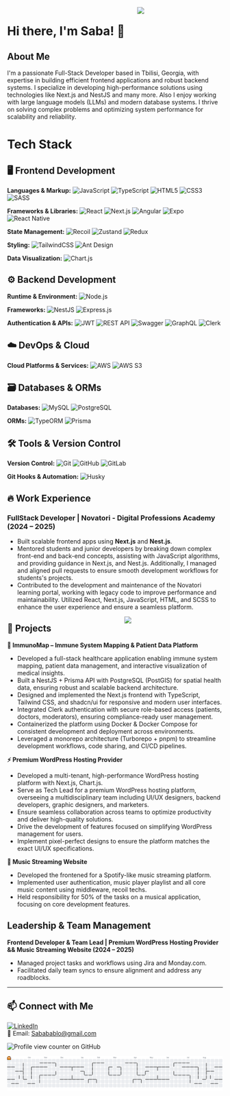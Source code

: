 <img align='right' src='https://user-images.githubusercontent.com/5713670/87202985-820dcb80-c2b6-11ea-9f56-7ec461c497c3.gif' width='200'>

<h1>Hi there, I'm Saba! 👋</h1>

## About Me
I'm a passionate Full-Stack Developer based in Tbilisi, Georgia, with expertise in building efficient frontend applications and robust backend systems. I specialize in developing high-performance solutions using technologies like Next.js and NestJS and many more. Also I enjoy working with large language models (LLMs) and modern database systems. I thrive on solving complex problems and optimizing system performance for scalability and reliability.


## <h1>Tech Stack</h1>

## 🖥️ Frontend Development

**Languages & Markup:** 
![JavaScript](https://img.shields.io/badge/JavaScript-F7DF1E?logo=javascript&logoColor=black)
![TypeScript](https://img.shields.io/badge/TypeScript-3178C6?logo=typescript&logoColor=white)
![HTML5](https://img.shields.io/badge/HTML5-E34F26?logo=html5&logoColor=white)
![CSS3](https://img.shields.io/badge/CSS3-264de4?logo=css3&logoColor=white)
![SASS](https://img.shields.io/badge/SASS-CC6699?logo=sass&logoColor=white)

**Frameworks & Libraries:**
![React](https://img.shields.io/badge/React-20232A?logo=react&logoColor=61DAFB)
![Next.js](https://img.shields.io/badge/Next.js-000000?logo=nextdotjs&logoColor=white)
![Angular](https://img.shields.io/badge/Angular-DD0031?logo=angular&logoColor=white)
![Expo](https://img.shields.io/badge/Expo-000020?logo=expo&logoColor=white)
![React Native](https://img.shields.io/badge/React_Native-20232A?logo=react&logoColor=61DAFB)

**State Management:**
![Recoil](https://img.shields.io/badge/Recoil-3578E5?logo=recoil&logoColor=white)
![Zustand](https://img.shields.io/badge/Zustand-2D3748?logo=zustand&logoColor=white)
![Redux](https://img.shields.io/badge/Redux-764ABC?logo=redux&logoColor=white)

**Styling:**
![TailwindCSS](https://img.shields.io/badge/TailwindCSS-38B2AC?logo=tailwindcss&logoColor=white)
![Ant Design](https://img.shields.io/badge/Ant%20Design-0170FE?logo=ant-design&logoColor=white&labelColor=0170FE)

**Data Visualization:**
![Chart.js](https://img.shields.io/badge/Chart.js-FF6384?logo=chartdotjs&logoColor=white)

## ⚙️ Backend Development
**Runtime & Environment:** ![Node.js](https://img.shields.io/badge/Node.js-339933?logo=node.js&logoColor=white)  

**Frameworks:**
![NestJS](https://img.shields.io/badge/NestJS-E0234E?logo=nestjs&logoColor=white)
![Express.js](https://img.shields.io/badge/Express.js-000000?logo=express&logoColor=white)

**Authentication & APIs:**
![JWT](https://img.shields.io/badge/JWT-black?logo=jsonwebtokens&logoColor=white)
![REST API](https://img.shields.io/badge/REST--API-00BCD4?logo=fastapi&logoColor=white)
![Swagger](https://img.shields.io/badge/Swagger-85EA2D?logo=swagger&logoColor=black)
![GraphQL](https://img.shields.io/badge/GraphQL-E10098?logo=graphql&logoColor=white)
![Clerk](https://img.shields.io/badge/Clerk-000000?logo=clerk&logoColor=white)

## ☁️ DevOps & Cloud
**Cloud Platforms & Services:**
![AWS](https://img.shields.io/badge/AWS-232F3E?logo=amazonaws&logoColor=white)
![AWS S3](https://img.shields.io/badge/AWS_S3-569A31?logo=amazons3&logoColor=white)

## 🗃️ Databases & ORMs
**Databases:**
![MySQL](https://img.shields.io/badge/MySQL-4479A1?logo=mysql&logoColor=white)
![PostgreSQL](https://img.shields.io/badge/PostgreSQL-316192?logo=postgresql&logoColor=white)

**ORMs:**
![TypeORM](https://img.shields.io/badge/TypeORM-2E72D2?logo=typeorm&logoColor=white)
![Prisma](https://img.shields.io/badge/Prisma-2D3748?logo=prisma&logoColor=white)

## 🛠️ Tools & Version Control
**Version Control:**
![Git](https://img.shields.io/badge/Git-F05032?logo=git&logoColor=white)
![GitHub](https://img.shields.io/badge/GitHub-181717?logo=github&logoColor=white)
![GitLab](https://img.shields.io/badge/GitLab-FC6D26?logo=gitlab&logoColor=white)

**Git Hooks & Automation:**
![Husky](https://img.shields.io/badge/Husky-1d4f2f?logo=git&logoColor=white)

## 🔥 Work Experience

### FullStack Developer | Novatori - Digital Professions Academy (2024 – 2025)
- Built scalable frontend apps using **Next.js** and **Nest.js**.
- Mentored students and junior developers by breaking down complex front-end and back-end concepts, assisting with JavaScript algorithms, and providing guidance in Next.js, and Nest.js. Additionally, I managed and aligned pull requests to ensure smooth development workflows for students's projects.
- Contributed to the development and maintenance of the Novatori learning portal, working with legacy code to improve performance and maintainability. Utilized React, Next.js, JavaScript, HTML, and SCSS to enhance the user experience and ensure a seamless platform.

<img align='right' src="https://media.giphy.com/media/836HiJc7pgzy8iNXCn/giphy.gif" width="230" />

## 🚀 Projects
**🧬 ImmunoMap – Immune System Mapping & Patient Data Platform**

- Developed a full-stack healthcare application enabling immune system mapping, patient data management, and interactive visualization of medical insights.
- Built a NestJS + Prisma API with PostgreSQL (PostGIS) for spatial health data, ensuring robust and scalable backend architecture.
- Designed and implemented the Next.js frontend with TypeScript, Tailwind CSS, and shadcn/ui for responsive and modern user interfaces.
- Integrated Clerk authentication with secure role-based access (patients, doctors, moderators), ensuring compliance-ready user management.
- Containerized the platform using Docker & Docker Compose for consistent development and deployment across environments.
- Leveraged a monorepo architecture (Turborepo + pnpm) to streamline development workflows, code sharing, and CI/CD pipelines.

**⚡ Premium WordPress Hosting Provider**
- Developed a multi-tenant, high-performance WordPress hosting platform with Next.js, Chart.js.
- Serve as Tech Lead for a premium WordPress hosting platform, overseeing a multidisciplinary team including UI/UX designers, backend developers, graphic designers, and marketers.
- Ensure seamless collaboration across teams to optimize productivity and deliver high-quality solutions.
- Drive the development of features focused on simplifying WordPress management for users.
- Implement pixel-perfect designs to ensure the platform matches the exact UI/UX specifications.
  
**🎵 Music Streaming Website**
- Developed the frontened for a Spotify-like music streaming platform.
- Implemented user authentication, music player playlist and all core music content using middleware, recoil techs.
- Held responsibility for 50% of the tasks on a musical application, focusing on core development features.

## Leadership & Team Management
**Frontend Developer & Team Lead | Premium WordPress Hosting Provider && Music Streaming Website (2024 – 2025)**
- Managed project tasks and workflows using Jira and Monday.com.
- Facilitated daily team syncs to ensure alignment and address any roadblocks.
<hr />


## 📫 Connect with Me
[![LinkedIn](https://img.shields.io/badge/LinkedIn-0077B5?logo=linkedin&logoColor=white)](https://www.linkedin.com/in/saba-babluani-642835303/) <br />
📧 Email: Sababablo@gmail.com <br />

![Profile view counter on GitHub](https://komarev.com/ghpvc/?username=sabababluani)
<p>
       <picture>
        <source media="(prefers-color-scheme: dark)" srcset="https://raw.githubusercontent.com/RomaLetodiani/RomaLetodiani/output/pacman-contribution-graph-dark.svg">
        <source media="(prefers-color-scheme: light)" srcset="https://raw.githubusercontent.com/RomaLetodiani/RomaLetodiani/output/pacman-contribution-graph.svg">
        <img alt="pacman contribution graph" src="https://raw.githubusercontent.com/RomaLetodiani/RomaLetodiani/output/pacman-contribution-graph.svg">
       </picture>
</p>

